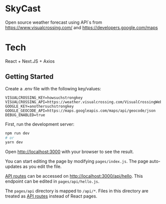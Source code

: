 # SkyCast

Open source weather forecast using API`s from https://www.visualcrossing.com/ and https://developers.google.com/maps

# Tech

React + Next.JS + Axios

## Getting Started

Create a .env file with the following key/values:

```
VISUALCROSSING_KEY=howsuchstrongkey
VISUALCROSSING_API=https://weather.visualcrossing.com/VisualCrossingWebServices/rest/services/timeline
GOOGLE_KEY=anothersuchstrongkey
GOOGLE_GEOCODE_API=https://maps.googleapis.com/maps/api/geocode/json
DEBUG_ENABLED=true
```

First, run the development server:

```bash
npm run dev
# or
yarn dev
```

Open [http://localhost:3000](http://localhost:3000) with your browser to see the result.

You can start editing the page by modifying `pages/index.js`. The page auto-updates as you edit the file.

[API routes](https://nextjs.org/docs/api-routes/introduction) can be accessed on [http://localhost:3000/api/hello](http://localhost:3000/api/hello). This endpoint can be edited in `pages/api/hello.js`.

The `pages/api` directory is mapped to `/api/*`. Files in this directory are treated as [API routes](https://nextjs.org/docs/api-routes/introduction) instead of React pages.

